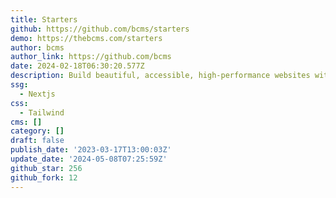 ```yaml
---
title: Starters
github: https://github.com/bcms/starters
demo: https://thebcms.com/starters
author: bcms
author_link: https://github.com/bcms
date: 2024-02-18T06:30:20.577Z
description: Build beautiful, accessible, high-performance websites with BCMS
ssg:
  - Nextjs
css:
  - Tailwind
cms: []
category: []
draft: false
publish_date: '2023-03-17T13:00:03Z'
update_date: '2024-05-08T07:25:59Z'
github_star: 256
github_fork: 12
---
```

